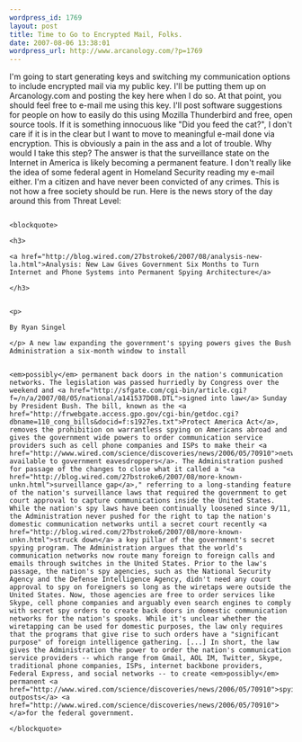 ```yaml
--- 
wordpress_id: 1769
layout: post
title: Time to Go to Encrypted Mail, Folks.
date: 2007-08-06 13:38:01
wordpress_url: http://www.arcanology.com/?p=1769
---
```

I'm going to start generating keys and switching my communication options to include encrypted mail via my public key. I'll be putting them up on Arcanology.com and posting the key here when I do so. At that point, you should feel free to e-mail me using this key. I'll post software suggestions for people on how to easily do this using Mozilla Thunderbird and free, open source tools. If it is something innocuous like "Did you feed the cat?", I don't care if it is in the clear but I want to move to meaningful e-mail done via encryption. This is obviously a pain in the ass and a lot of trouble. Why would I take this step? The answer is that the surveillance state on the Internet in America is likely becoming a permanent feature. I don't really like the idea of some federal agent in Homeland Security reading my e-mail either. I'm a citizen and have never been convicted of any crimes. This is not how a free society should be run. Here is the news story of the day around this from Threat Level: 
                                                                                                                                                                                                                                                                                                                                                                                                                                                                                                                                                                                                                                                                                                                                                                                                                                                                  
                                                                                                                                                                                                                                                                                                                                                                                                                                                                                                                                                                                                                                                                                                                                                                                                                                                                  <blockquote>
                                                                                                                                                                                                                                                                                                                                                                                                                                                                                                                                                                                                                                                                                                                                                                                                                                                                    <h3>
                                                                                                                                                                                                                                                                                                                                                                                                                                                                                                                                                                                                                                                                                                                                                                                                                                                                      <a href="http://blog.wired.com/27bstroke6/2007/08/analysis-new-la.html">Analysis: New Law Gives Government Six Months to Turn Internet and Phone Systems into Permanent Spying Architecture</a>
                                                                                                                                                                                                                                                                                                                                                                                                                                                                                                                                                                                                                                                                                                                                                                                                                                                                    </h3>
                                                                                                                                                                                                                                                                                                                                                                                                                                                                                                                                                                                                                                                                                                                                                                                                                                                                    
                                                                                                                                                                                                                                                                                                                                                                                                                                                                                                                                                                                                                                                                                                                                                                                                                                                                    <p>
                                                                                                                                                                                                                                                                                                                                                                                                                                                                                                                                                                                                                                                                                                                                                                                                                                                                      By Ryan Singel
                                                                                                                                                                                                                                                                                                                                                                                                                                                                                                                                                                                                                                                                                                                                                                                                                                                                    </p> A new law expanding the government's spying powers gives the Bush Administration a six-month window to install 
                                                                                                                                                                                                                                                                                                                                                                                                                                                                                                                                                                                                                                                                                                                                                                                                                                                                    
                                                                                                                                                                                                                                                                                                                                                                                                                                                                                                                                                                                                                                                                                                                                                                                                                                                                    <em>possibly</em> permanent back doors in the nation's communication networks. The legislation was passed hurriedly by Congress over the weekend and <a href="http://sfgate.com/cgi-bin/article.cgi?f=/n/a/2007/08/05/national/a141537D08.DTL">signed into law</a> Sunday by President Bush. The bill, known as the <a href="http://frwebgate.access.gpo.gov/cgi-bin/getdoc.cgi?dbname=110_cong_bills&docid=f:s1927es.txt">Protect America Act</a>, removes the prohibition on warrantless spying on Americans abroad and gives the government wide powers to order communication service providers such as cell phone companies and ISPs to make their <a href="http://www.wired.com/science/discoveries/news/2006/05/70910">networks available to government eavesdroppers</a>. The Administration pushed for passage of the changes to close what it called a "<a href="http://blog.wired.com/27bstroke6/2007/08/more-known-unkn.html">surveillance gap</a>," referring to a long-standing feature of the nation's surveillance laws that required the government to get court approval to capture communications inside the United States. While the nation's spy laws have been continually loosened since 9/11, the Administration never pushed for the right to tap the nation's domestic communication networks until a secret court recently <a href="http://blog.wired.com/27bstroke6/2007/08/more-known-unkn.html">struck down</a> a key pillar of the government's secret spying program. The Administration argues that the world's communication networks now route many foreign to foreign calls and emails through switches in the United States. Prior to the law's passage, the nation's spy agencies, such as the National Security Agency and the Defense Intelligence Agency, didn't need any court approval to spy on foreigners so long as the wiretaps were outside the United States. Now, those agencies are free to order services like Skype, cell phone companies and arguably even search engines to comply with secret spy orders to create back doors in domestic communication networks for the nation's spooks. While it's unclear whether the wiretapping can be used for domestic purposes, the law only requires that the programs that give rise to such orders have a "significant purpose" of foreign intelligence gathering. [...] In short, the law gives the Administration the power to order the nation's communication service providers -- which range from Gmail, AOL IM, Twitter, Skype, traditional phone companies, ISPs, internet backbone providers, Federal Express, and social networks -- to create <em>possibly</em> permanent <a href="http://www.wired.com/science/discoveries/news/2006/05/70910">spying outposts</a> <a href="http://www.wired.com/science/discoveries/news/2006/05/70910"> </a>for the federal government.
                                                                                                                                                                                                                                                                                                                                                                                                                                                                                                                                                                                                                                                                                                                                                                                                                                                                  </blockquote>